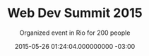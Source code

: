---
layout: project
title: Web Dev Summit 2015
subtitle: Organized event in Rio for 200 people
date: 2015-05-26 01:24:04.000000000 -03:00

buttons:
- url: http://web-dev-summit-2015.herokuapp.com/
  icon: link
  text: Website

img: webdevsummit.jpg
thumbnail: webdevsummit.jpg

categories:
- projects
published: true
status: publish
---